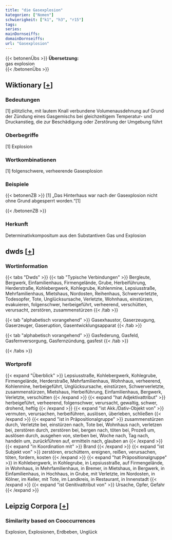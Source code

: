 ```yaml
---
title: "die Gasexplosion"
kategorien: ["Nomen"]
schwierigkeit: ["k1", "h3", "r15"]
tags:
series:
mainDornseiffs:
domainDornseiffs:
url: "Gasexplosion"
---
```


{{< betonenÜbs >}}
**Übersetzung:**  
gas explosion  
{{< /betonenÜbs >}}

## Wiktionary [[+](https://de.wiktionary.org/wiki/Gasexplosion)]

### Bedeutungen
[1]  plötzliche, mit lautem Knall verbundene Volumenausdehnung auf Grund der Zündung eines Gasgemischs bei gleichzeitigem Temperatur- und Druckanstieg, die zur Beschädigung oder Zerstörung der Umgebung führt  

### Oberbegriffe
[1] Explosion  

### Wortkombinationen
[1] folgenschwere, verheerende Gasexplosion  

### Beispiele
{{< betonenZB >}}
[1] „Das Hinterhaus war nach der Gasexplosion nicht ohne Grund abgesperrt worden.“[1]  

{{< /betonenZB >}}
### Herkunft
Determinativkompositum aus den Substantiven Gas und Explosion  



## dwds [[+](https://www.dwds.de/wb/Gasexplosion)]

### Wortinformation
{{< tabs "Dwds" >}}
{{< tab "Typische Verbindungen" >}}
Bergleute, Bergwerk, Einfamilienhaus, Firmengelände, Grube, Herbeiführung, Herderstraße, Kohlebergwerk, Kohlegrube, Kohlenmine, Lepsiusstraße, Mehrfamilienhaus, Mietshaus, Nordosten, Reihenhaus, Schwerverletzte, Todesopfer, Tote, Unglücksursache, Verletzte, Wohnhaus, einstürzen, evakuieren, folgenschwer, herbeigeführt, verheerend, verschütten, verursacht, zerstören, zusammenstürzen
{{< /tab >}}

{{< tab "alphabetisch vorangehend" >}}
Gasexhaustor, Gaserzeugung, Gaserzeuger, Gaseruption, Gasentwicklungsapparat
{{< /tab >}}

{{< tab "alphabetisch vorangehend" >}}
Gasfederung, Gasfeld, Gasfernversorgung, Gasfernzündung, gasfest
{{< /tab >}}

{{< /tabs >}}

### Wortprofil
{{< expand "Überblick" >}} Lepsiusstraße, Kohlebergwerk, Kohlegrube, Firmengelände, Herderstraße, Mehrfamilienhaus, Wohnhaus, verheerend, Kohlenmine, herbeigeführt, Unglücksursache, einstürzen, Schwerverletzte, zusammenstürzen, Mietshaus, Herbeiführung, Einfamilienhaus, Bergwerk, Verletzte, verschütten {{< /expand >}}
{{< expand "hat Adjektivattribut" >}} herbeigeführt, verheerend, folgenschwer, verursacht, gewaltig, schwer, drohend, heftig {{< /expand >}}
{{< expand "ist Akk./Dativ-Objekt von" >}} vermuten, verursachen, herbeiführen, auslösen, überleben, schließen {{< /expand >}}
{{< expand "ist in Präpositionalgruppe" >}} zusammenstürzen durch, Verletzte bei, einstürzen nach, Tote bei, Wohnhaus nach, verletzen bei, zerstören durch, zerstören bei, bergen nach, töten bei, Prozeß um, auslösen durch, ausgehen von, sterben bei, Woche nach, Tag nach, handeln um, zurückführen auf, ermitteln nach, glauben an {{< /expand >}}
{{< expand "in Koordination mit" >}} Brand {{< /expand >}}
{{< expand "ist Subjekt von" >}} zerstören, erschüttern, ereignen, reißen, verursachen, töten, fordern, kosten {{< /expand >}}
{{< expand "hat Präpositionalgruppe" >}} in Kohlebergwerk, in Kohlegrube, in Lepsiusstraße, auf Firmengelände, in Wohnhaus, in Mehrfamilienhaus, in Bremer, in Mietshaus, in Bergwerk, in Einfamilienhaus, in Hochhaus, in Grube, mit Verletzte, im Nordosten, in Kölner, im Keller, mit Tote, im Landkreis, in Restaurant, in Innenstadt {{< /expand >}}
{{< expand "ist Genitivattribut von" >}} Ursache, Opfer, Gefahr {{< /expand >}}

## Leipzig Corpora [[+](https://corpora.uni-leipzig.de/en/res?word=Gasexplosion&corpusId=deu_newscrawl-public_2018)]


### Similarity based on Cooccurrences
Explosion, Explosionen, Erdbeben, Unglück

